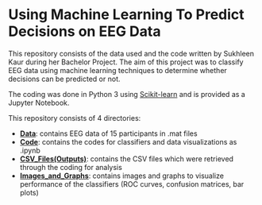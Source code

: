 # Using Machine Learning To Predict Decisions on EEG Data
This repository consists of the data used and the code written by Sukhleen Kaur during her Bachelor Project. The aim of this project was to classify EEG data using machine learning techniques to determine whether decisions can be predicted or not.

The coding was done in Python 3 using [Scikit-learn](https://scikit-learn.org/stable/) and is provided as a Jupyter Notebook.

This repository consists of 4 directories:
* [**Data**](https://github.com/sukhleen-kaur/bachelor_project/tree/master/Data): contains EEG data of 15 participants in .mat files
* [**Code**](https://github.com/sukhleen-kaur/bachelor_project/tree/master/Code): contains the codes for classifiers and data visualizations as .ipynb
* [**CSV_Files(Outputs)**](https://github.com/sukhleen-kaur/bachelor_project/tree/master/CSV_Files(Outputs)): contains the CSV files which were retrieved through the coding for analysis
* [**Images_and_Graphs**](https://github.com/sukhleen-kaur/bachelor_project/tree/master/Images_and_Graphs): contains images and graphs to visualize performance of the classifiers (ROC curves, confusion matrices, bar plots)
